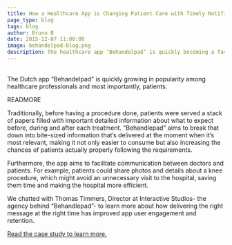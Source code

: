 ```yaml
---
title: How a Healthcare App is Changing Patient Care with Timely Notifications
page_type: blog
tags: blog
author: Bruno B
date: 2015-12-07 11:00:00
image: behandelpad-blog.png
description: The healthcare app ‘Behandelpad’ is quickly becoming a favorite at Dutch hospitals. The app provides patients with bite-sized information on treatments and procedures at the time when its most relevant.
---
```

<br>
The Dutch app “Behandelpad” is quickly growing in popularity among healthcare professionals and most importantly, patients.

READMORE

Traditionally, before having a procedure done, patients were served a stack of papers filled with important detailed information about what to expect before, during and after each treatment. “Behandlepad” aims to break that down into bite-sized information that’s delivered at the moment when it’s most relevant, making it not only easier to consume but also increasing the chances of patients actually properly following the requirements.

Furthermore, the app aims to facilitate communication between doctors and patients. For example, patients could share photos and details about a knee procedure, which might avoid an unnecessary visit to the hospital, saving them time and making the hospital more efficient.

We chatted with Thomas Timmers, Director at Interactive Studios- the agency behind “Behandlepad”- to learn more about how delivering the right message at the right time has improved app user engagement and retention.

<u><a href="http://uniqleads.com/case-studies/Behandelpad/">Read the case study to learn more.</a></u>
<br>
